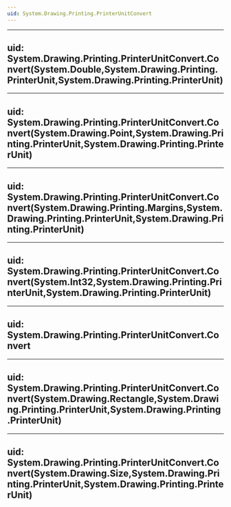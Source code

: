 ```yaml
---
uid: System.Drawing.Printing.PrinterUnitConvert
---
```


---
uid: System.Drawing.Printing.PrinterUnitConvert.Convert(System.Double,System.Drawing.Printing.PrinterUnit,System.Drawing.Printing.PrinterUnit)
---

---
uid: System.Drawing.Printing.PrinterUnitConvert.Convert(System.Drawing.Point,System.Drawing.Printing.PrinterUnit,System.Drawing.Printing.PrinterUnit)
---

---
uid: System.Drawing.Printing.PrinterUnitConvert.Convert(System.Drawing.Printing.Margins,System.Drawing.Printing.PrinterUnit,System.Drawing.Printing.PrinterUnit)
---

---
uid: System.Drawing.Printing.PrinterUnitConvert.Convert(System.Int32,System.Drawing.Printing.PrinterUnit,System.Drawing.Printing.PrinterUnit)
---

---
uid: System.Drawing.Printing.PrinterUnitConvert.Convert
---

---
uid: System.Drawing.Printing.PrinterUnitConvert.Convert(System.Drawing.Rectangle,System.Drawing.Printing.PrinterUnit,System.Drawing.Printing.PrinterUnit)
---

---
uid: System.Drawing.Printing.PrinterUnitConvert.Convert(System.Drawing.Size,System.Drawing.Printing.PrinterUnit,System.Drawing.Printing.PrinterUnit)
---
